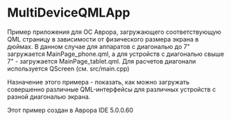 # MultiDeviceQMLApp

Пример приложения для ОС Аврора, загружающего соответствующую QML страницу в зависимости от физического размера экрана в дюймах.
В данном случае для аппаратов с диагональю до 7" загружается MainPage_phone.qml, а для устройств с диагональю свыше 7" - загружается MainPage_tablet.qml.
Для расчетов диагонали используется QScreen (см. src/main.cpp)

Назначение этого примера - показать, как можно загружать совершенно различные QML-интерфейсы для различных устройств с разной диагональю экрана.

Этот пример создан в Аврора IDE 5.0.0.60
